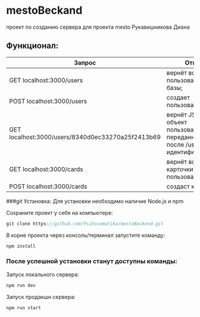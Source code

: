 # mestoBeckand
проект по созданию сервера для проекта mesto 
Рукавишникова Диана 

## Функционал:

| Запрос                            | Ответ                         |
| -------------                     |-------------                |
| GET localhost:3000/users          | вернёт всех пользователей из базы; |
| POST localhost:3000/users          | создает пользователя;|
| GET localhost:3000/users/8340d0ec33270a25f2413b69|   вернёт JSON-объект пользователя с переданным после /users идентификатором;|
| GET localhost:3000/cards          | вернёт все карточки всех пользователей; |
| POST localhost:3000/cards          | создаст карточку; |

###git  Установка:
Для установки необходимо наличие Node.js и npm

Сохраните проект у себя на компьютере:
```javascript
git clone https://github.com/Psihosomatika/mestoBackend.git
```

В корне проекта через консоль/терминал запустите команду:
```javascript
npm install
```
### После успешной установки станут доступны команды:
Запуск локального сервера:
```javascript
npm run dev
```
Запуск продакшн сервера:
```javascript
npm run start
```
